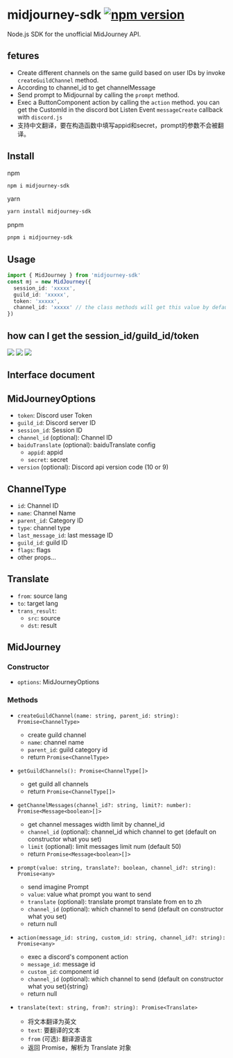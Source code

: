 # midjourney-sdk <a href="https://www.npmjs.com/package/midjourney-sdk"><img src="https://img.shields.io/npm/v/midjourney-sdk.svg?maxAge=3600" alt="npm version" /></a>

Node.js SDK for the unofficial MidJourney API.

## fetures
- Create different channels on the same guild based on user IDs by invoke `createGuildChannel` method.
- According to channel_id to get channelMessage
- Send prompt to Midjournal by calling the `prompt` method.
- Exec a ButtonComponent action by calling the `action` method. you can get the CustomId in the discord bot Listen Event `messageCreate` callback with `discord.js`
- 支持中文翻译，要在构造函数中填写appid和secret，prompt的参数不会被翻译。

## Install

npm

```bash
npm i midjourney-sdk
```

yarn

```bash
yarn install midjourney-sdk
```

pnpm

```bash
pnpm i midjourney-sdk
```

## Usage

```typescript
import { MidJourney } from 'midjourney-sdk'
const mj = new MidJourney({
  session_id: 'xxxxx',
  guild_id: 'xxxxx',
  token: 'xxxxx',
  channel_id: 'xxxxx' // the class methods will get this value by default if you set
})
```

## how can I get the session_id/guild_id/token
![](https://files.mdnice.com/user/36542/db42f1c9-b22f-4a72-bc9e-3f4e28c2de8c.png)
![](https://files.mdnice.com/user/36542/a7533387-c895-45eb-b3bb-a8cccc4a9762.png)
![](https://files.mdnice.com/user/36542/fbb01401-5a96-47c3-a3e8-66eee2dedace.png)

## Interface document

## MidJourneyOptions

- `token`: Discord user Token
- `guild_id`: Discord server ID
- `session_id`: Session ID
- `channel_id` (optional): Channel ID
- `baiduTranslate` (optional): baiduTranslate config
  - `appid`:  appid
  - `secret`: secret
- `version` (optional): Discord api version code (10 or 9)

## ChannelType

- `id`: Channel ID
- `name`: Channel Name
- `parent_id`: Category ID
- `type`: channel type
- `last_message_id`: last message ID
- `guild_id`: guild ID
- `flags`: flags
- other props...

## Translate

- `from`: source lang
- `to`: target lang
- `trans_result`: 
  - `src`: source
  - `dst`: result

## MidJourney

### Constructor

- `options`: MidJourneyOptions

### Methods

- `createGuildChannel(name: string, parent_id: string): Promise<ChannelType>`

  - create guild channel
  - `name`: channel name
  - `parent_id`: guild category id
  - return `Promise<ChannelType>`

- `getGuildChannels(): Promise<ChannelType[]>`

  - get guild all channels
  - return `Promise<ChannelType[]>`

- `getChannelMessages(channel_id?: string, limit?: number): Promise<Message<boolean>[]>`

  - get channel messages width limit by channel_id
  - `channel_id` (optional): channel_id which channel to get (default on constructor what you set)
  - `limit` (optional): limit messages limit num (default 50)
  - return `Promise<Message<boolean>[]>`

- `prompt(value: string, translate?: boolean, channel_id?: string): Promise<any>`

  - send imagine Prompt
  - `value`: value what prompt you want to send
  - `translate` (optional): translate prompt translate from en to zh
  - `channel_id` (optional): which channel to send (default on constructor what you set)
  - return null

- `action(message_id: string, custom_id: string, channel_id?: string): Promise<any>`

  - exec a discord's component action
  - `message_id`: message id
  - `custom_id`: component id
  - `channel_id` (optional): which channel to send (default on constructor what you set){string}
  - return null

- `translate(text: string, from?: string): Promise<Translate>`
  - 将文本翻译为英文
  - `text`: 要翻译的文本
  - `from` (可选): 翻译源语言
  - 返回 Promise，解析为 Translate 对象
